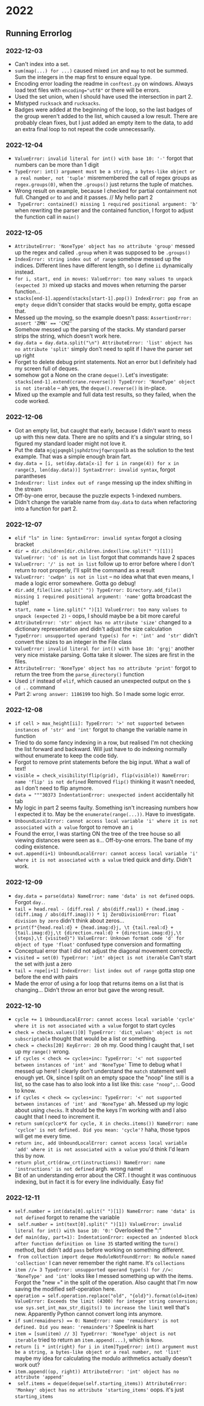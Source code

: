 # 2022

## Running Errorlog

### 2022-12-03
- Can't index into a set.
- `sum(map(...) for ...)` caused mixed `int` and `map` to not be summed. Sum the integers in the map first to ensure equal type.
- Encoding error loading the readme in `conftest.py` on windows. Always load text files with `encoding="utf8"` or there will be errors.
- Used the set union, when I should have used the intersection in part 2.
- Mistyped `rucksack` and `rucksacks`.
- Badges were added at the beginning of the loop, so the last badges of the group weren't added to the list, which caused a low result. There are probably clean fixes, but I just added an empty item to the data, to add an extra final loop to not repeat the code unnecessarily. 

### 2022-12-04
- `ValueError: invalid literal for int() with base 10: '-'` forgot that numbers can be more than 1 digit
- `TypeError: int() argument must be a string, a bytes-like object or a real number, not 'tuple'` misremembered the call of regex groups as `regex.groups(0)`, when the `.groups()` just returns the tuple of matches.
- Wrong result on example, because I checked for partial containment not full. Changed `or` to `and` and it passes. // My hello part 2
- ` TypeError: contained() missing 1 required positional argument: 'b'` when rewriting the parser and the contained function, I forgot to adjust the function call in `main()`

### 2022-12-05
- `AttributeError: 'NoneType' object has no attribute 'group'` messed up the regex and called `.group` when it was supposed to be `.groups()`
- `IndexError: string index out of range` somehow messed up the indices. Different lines have different length, so I define `ii` dynamically instead.
- `for i, start, end in moves: ValueError: too many values to unpack (expected 3)` mixed up stacks and moves when returning the parser function...
- `stacks[end-1].append(stacks[start-1].pop()) IndexError: pop from an empty deque` didn't consider that stacks would be empty, gotta escape that.
- Messed up the moving, so the example doesn't pass: `AssertionError: assert 'ZMN' == 'CMZ'`
- Somehow messed up the parsing of the stacks. My standard parser strips the string, which doesn't work here. 
- `day.data = day.data.split("\n") AttributeError: 'list' object has no attribute 'split'` simply don't need to split if I have the parser set up right
- Forget to delete debug print statements. Not an error but I definitely had my screen full of deques.
- somehow got a None on the crane `deque()`. Let's investigate: `stacks[end-1].extend(crane.reverse()) TypeError: 'NoneType' object is not iterable` – ah yes, the `deque().reverse()` is in-place.
- Mixed up the example and full data test results, so they failed, when the code worked.

### 2022-12-06
- Got an empty list, but caught that early, because I didn't want to mess up with this new data. There are no splits and it's a singular string, so I figured my standard loader might not love it.
- Put the data `mjqjpqmgbljsphdztnvjfqwrcgsmlb` as the solution to the test example. That was a simple enough brain fart.
- `day.data = [i, set(day.data[x-i] for i in range(4)) for x in range(3, len(day.data))] SyntaxError: invalid syntax`, forgot parantheses
- `IndexError: list index out of range` messing up the index shifting in the stream
- Off-by-one error, because the puzzle expects 1-indexed numbers.
- Didn't change the variable name from `day.data` to `data` when refactoring into a function for part 2.

### 2022-12-07
- `elif "ls" in line: SyntaxError: invalid syntax` forgot a closing bracket
- `dir = dir.children[dir.children.index(line.split(" ")[1])] ValueError: 'cd' is not in list` forgot that commands have 2 spaces
- `ValueError: '/' is not in list` follow up to error before where I don't return to root properly, I'll split the command as a result
- `ValueError: 'cwdpn' is not in list` – no idea what that even means, I made a logic error somewhere. Gotta go debug!
- `dir.add_file(line.split(" ")) TypeError: Directory.add_file() missing 1 required positional argument: 'name'` gotta broadcast the tuple!
- `start, name = line.split(" ")[1] ValueError: too many values to unpack (expected 2)` - oops, I should maybe be a bit more careful
- `AttributeError: 'str' object has no attribute 'size'` changed to a dictionary representation and didn't adjust the size calculation
- `TypeError: unsupported operand type(s) for +: 'int' and 'str'` didn't convert the sizes to an integer in the File class
- `ValueError: invalid literal for int() with base 10: 'grgj'` another very nice mistake parsing. Gotta take it slower. The sizes are first in the files.
- `AttributeError: 'NoneType' object has no attribute 'print'` forgot to return the tree from the `parse_directory()` function
- Used `if` instead of `elif`, which caused an unexpected output on the `$ cd ..` command
- Part 2: `wrong answer: 1186199` too high. So I made some logic error.

### 2022-12-08
- `if cell > max_height[ii]: TypeError: '>' not supported between instances of 'str' and 'int'` forgot to change the variable name in function
- Tried to do some fancy indexing in a row, but realised I'm not checking the list forward and backward. Will just have to do indexing normally without enumerate to keep the code tidy.
- Forgot to remove print statements before the big input. What a wall of text!
- `visible = check_visibility(flip(grid), flip(visible)) NameError: name 'flip' is not defined` Removed `flip()` thinking it wasn't needed, as I don't need to flip anymore.
- `data = """30373 IndentationError: unexpected indent` accidentally hit tab
- My logic in part 2 seems faulty. Something isn't increasing numbers how I expected it to. May be the `enumerate(range(...))`. Have to investigate.
- `UnboundLocalError: cannot access local variable 'i' where it is not associated with a value` forgot to remove an `i`
- Found the error, I was starting ON the tree of the tree house so all viewing distances were seen as `0`... Off-by-one errors. The bane of my coding existence.
- `out.append(i+1) UnboundLocalError: cannot access local variable 'i' where it is not associated with a value` tried quick and dirty. Didn't work.

### 2022-12-09
- `day.data = parse(data) NameError: name 'data' is not defined` oops. Forgot `day.`.
- `tail = head.real - (diff.real / abs(diff.real)) + (head.imag - (diff.imag / abs(diff.imag))) * 1j ZeroDivisionError: float division by zero` didn't think about zeros...
- `print(f"{head.real:d} + {head.imag:d}j, \t {tail.real:d} + {tail.imag:d}j,\t {direction.real:d} + {direction.imag:d}j,\t {steps},\t {visited}") ValueError: Unknown format code 'd' for object of type 'float'` confused type conversion and formatting
- Conceptual error that I did not adjust the diagonal movement correctly.
- `visited = set(0) TypeError: 'int' object is not iterable` Can't start the set with just a zero
- `tail = rope[i+1] IndexError: list index out of range` gotta stop one before the end with pairs
- Made the error of using a for loop that returns items on a list that is changing... Didn't throw an error but gave the wrong result.

### 2022-12-10
- `cycle += 1 UnboundLocalError: cannot access local variable 'cycle' where it is not associated with a value` forgot to start cycles
- `check = checks.values()[0] TypeError: 'dict_values' object is not subscriptable` thought that would be a list or something.
- `check = checks[20] KeyError: 20` oh my. Good thing I caught that, I set up my `range()` wrong.
- `if cycles < check <= cycles+inc: TypeError: '<' not supported between instances of 'int' and 'NoneType'` Time to debug what I messed up here! I clearly don't understand the `match` statement well enough yet. Ok, since I split on an empty space the "noop" line still is a list, so the case has to also look into a list like this: `case "noop",:`. Good to know.
- `if cycles < check <= cycles+inc: TypeError: '<' not supported between instances of 'int' and 'NoneType'` ah. Messed up my logic about using `checks`. It should be the keys I'm working with and I also caught that I need to increment it.
- `return sum(cyclce*X for cycle, X in checks.items()) NameError: name 'cyclce' is not defined. Did you mean: 'cycle'?` haha, those typos will get me every time.
- `return inc, add UnboundLocalError: cannot access local variable 'add' where it is not associated with a value` you'd think I'd learn this by now.
- `return plot_crt(draw_crt(instructions)) NameError: name 'instructions' is not defined` argh. wrong name!
- Bit of an understanding error about the CRT. I thought it was continuous indexing, but in fact it is for every line individually. Easy fix!

### 2022-12-11
- `self.number = int(data[0].split(" ")[1]) NameError: name 'data' is not defined` forgot to rename the variable
- ` self.number = int(text[0].split(" ")[1]) ValueError: invalid literal for int() with base 10: '0:'` Overlooked the ":"
- `def main(day, part=1): IndentationError: expected an indented block after function definition on line 35` started writing the `turn()` method, but didn't add `pass` before working on something different.
- ` from collection import deque ModuleNotFoundError: No module named 'collection'` I can never remember the right name. It's `collections`
- `item //= 3 TypeError: unsupported operand type(s) for //=: 'NoneType' and 'int'` looks like I messed something up with the items. Forgot the "new =" in the split of the operation. Also caught that I'm now saving the modified self-operation here.
- `operation = self.operation.replace("old", "{old}").format(old=item) ValueError: Exceeds the limit (4300) for integer string conversion; use sys.set_int_max_str_digits() to increase the limit` well that's new. Apparently Python cannot convert long ints anymore.
- `if sum(remaidners) == 0: NameError: name 'remaidners' is not defined. Did you mean: 'remainders'?` Speelink is hart
- `item = [sum(item) // 3] TypeError: 'NoneType' object is not iterable` tried to return an `item.append(...)`, which is `None`.
- `return [i * int(right) for i in item]TypeError: int() argument must be a string, a bytes-like object or a real number, not 'list'` maybe my idea for calculating the modulo arithmetics actually doesn't work out?
- `item.append((op, right)) AttributeError: 'int' object has no attribute 'append'` 
- ` self.items = deque(deque(self.starting_items)) AttributeError: 'Monkey' object has no attribute 'starting_items'` oops. it's just `starting_items`
